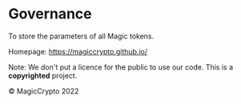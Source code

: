# Governance
To store the parameters of all Magic tokens.

Homepage: https://magiccrypto.github.io/

Note: We don't put a licence for the public to use our code. This is a **copyrighted** project.

&copy; MagicCrypto 2022
